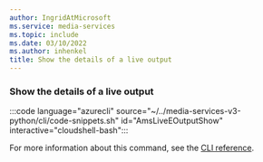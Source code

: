 ```yaml
---
author: IngridAtMicrosoft
ms.service: media-services
ms.topic: include
ms.date: 03/10/2022
ms.author: inhenkel
title: Show the details of a live output
---
```


### Show the details of a live output

:::code language="azurecli" source="~/../media-services-v3-python/cli/code-snippets.sh" id="AmsLiveEOutputShow" interactive="cloudshell-bash":::

For more information about this command, see the [CLI reference](/cli/azure/ams/live-output?view=azure-cli-latest#az-ams-live-output-show).
